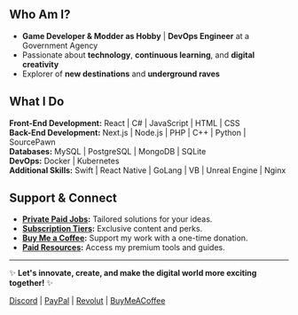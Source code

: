 ## Who Am I?

- **Game Developer & Modder as Hobby** | **DevOps Engineer** at a Government Agency
- Passionate about **technology**, **continuous learning**, and **digital creativity**
- Explorer of **new destinations** and **underground raves**

## What I Do

**Front-End Development:** React | C# | JavaScript | HTML | CSS  
**Back-End Development:** Next.js | Node.js | PHP | C++ | Python | SourcePawn  
**Databases:** MySQL | PostgreSQL | MongoDB | SQLite  
**DevOps:** Docker | Kubernetes  
**Additional Skills:** Swift | React Native | GoLang | VB | Unreal Engine | Nginx

## Support & Connect

- **[Private Paid Jobs](https://www.buymeacoffee.com/k4ryuu/commissions):** Tailored solutions for your ideas.
- **[Subscription Tiers](https://www.buymeacoffee.com/k4ryuu/membership):** Exclusive content and perks.
- **[Buy Me a Coffee](https://www.buymeacoffee.com/k4ryuu):** Support my work with a one-time donation.
- **[Paid Resources](https://www.buymeacoffee.com/k4ryuu/extras):** Access my premium tools and guides.

---

✨ **Let's innovate, create, and make the digital world more exciting together!** ✨

[Discord](https://discord.gg/peBZpwgMHb) | [PayPal](https://paypal.me/k4ryuu) | [Revolut](https://revolut.me/k4ryuu) | [BuyMeACoffee](https://www.buymeacoffee.com/k4ryuu)
